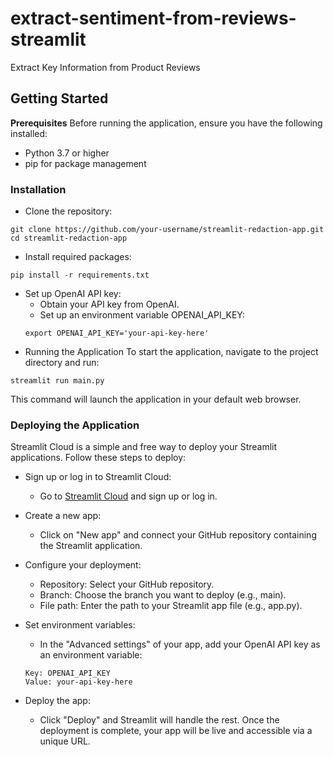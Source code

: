 # extract-sentiment-from-reviews-streamlit
Extract Key Information from Product Reviews


## Getting Started
**Prerequisites**
Before running the application, ensure you have the following installed:
- Python 3.7 or higher
- pip for package management

### Installation
- Clone the repository:
```
git clone https://github.com/your-username/streamlit-redaction-app.git
cd streamlit-redaction-app
```

- Install required packages:
```
pip install -r requirements.txt
```

- Set up OpenAI API key:
    - Obtain your API key from OpenAI.
    - Set up an environment variable OPENAI_API_KEY:
    ```
    export OPENAI_API_KEY='your-api-key-here'
    ```
- Running the Application
To start the application, navigate to the project directory and run:
```
streamlit run main.py 
```

This command will launch the application in your default web browser.

### Deploying the Application
Streamlit Cloud is a simple and free way to deploy your Streamlit applications. Follow these steps to deploy:

- Sign up or log in to Streamlit Cloud:
   - Go to [Streamlit Cloud](https://streamlit.io/) and sign up or log in.

- Create a new app:
    - Click on "New app" and connect your GitHub repository containing the Streamlit application.

- Configure your deployment:
    - Repository: Select your GitHub repository.
    - Branch: Choose the branch you want to deploy (e.g., main).
    - File path: Enter the path to your Streamlit app file (e.g., app.py).

- Set environment variables:
    - In the "Advanced settings" of your app, add your OpenAI API key as an environment variable:
    ```
    Key: OPENAI_API_KEY
    Value: your-api-key-here
    ```
- Deploy the app:
    - Click "Deploy" and Streamlit will handle the rest. Once the deployment is complete, your app will be live and accessible via a unique URL.
